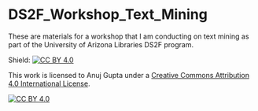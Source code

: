 # DS2F_Workshop_Text_Mining
These are materials for a workshop that I am conducting on text mining as part of the University of Arizona Libraries DS2F program.



Shield: [![CC BY 4.0][cc-by-shield]][cc-by]

This work is licensed to Anuj Gupta under a
[Creative Commons Attribution 4.0 International License][cc-by].

[![CC BY 4.0][cc-by-image]][cc-by]

[cc-by]: http://creativecommons.org/licenses/by/4.0/
[cc-by-image]: https://i.creativecommons.org/l/by/4.0/88x31.png
[cc-by-shield]: https://img.shields.io/badge/License-CC%20BY%204.0-lightgrey.svg 

